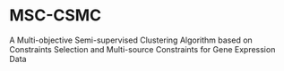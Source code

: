 # MSC-CSMC
A Multi-objective Semi-supervised Clustering Algorithm based on Constraints Selection and Multi-source Constraints for Gene Expression Data
